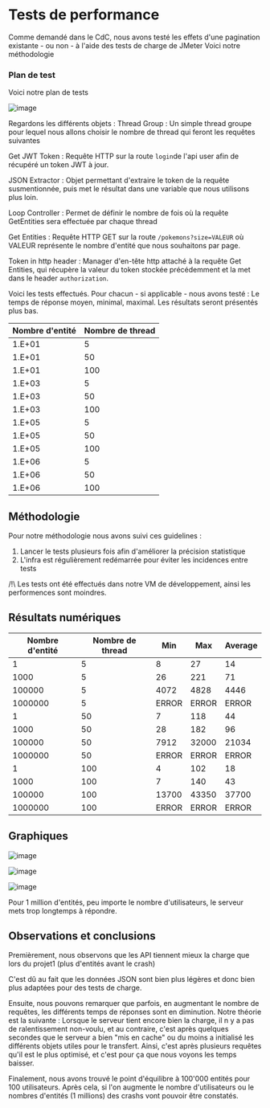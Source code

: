 # Tests de performance
Comme demandé dans le CdC, nous avons testé les effets d'une pagination existante - ou non - à l'aide des tests de charge de JMeter
Voici notre méthodologie

### Plan de test
Voici notre plan de tests

![image](https://user-images.githubusercontent.com/28777250/72508437-f30f8180-3845-11ea-8d3c-c971e568904f.png)

Regardons les différents objets :
Thread Group : Un simple thread groupe pour lequel nous allons choisir le nombre de thread qui feront les requêtes suivantes

Get JWT Token : Requête HTTP sur la route `login`de l'api user afin de récupéré un token JWT à jour.

JSON Extractor : Objet permettant d'extraire le token de la requête susmentionnée, puis met le résultat dans une variable que nous utilisons plus loin.

Loop Controller : Permet de définir le nombre de fois où la requête GetEntities sera effectuée par chaque thread

Get Entities : Requête HTTP GET sur la route `/pokemons?size=VALEUR` où VALEUR représente le nombre d'entité que nous souhaitons par page.

Token in http header : Manager d'en-tête http attaché à la requête Get Entities, qui récupère la valeur du token stockée précédemment et la met dans le header `authorization`. 

Voici les tests effectués. Pour chacun - si applicable - nous avons testé : Le temps de réponse moyen, minimal, maximal. Les résultats seront présentés plus bas.

Nombre d'entité | Nombre de thread |
-- | -- |
1.E+01 | 5 |
1.E+01 | 50 |
1.E+01 | 100 |
1.E+03 | 5 |
1.E+03 | 50 |
1.E+03 | 100 |
1.E+05 | 5 |
1.E+05 | 50 |
1.E+05 | 100 |
1.E+06 | 5 |
1.E+06 | 50 |
1.E+06 | 100 |

## Méthodologie
Pour notre méthodologie nous avons suivi ces guidelines :
1) Lancer le tests plusieurs fois afin d'améliorer la précision statistique
3) L'infra est régulièrement redémarrée pour éviter les incidences entre tests

/!\ Les tests ont été effectués dans notre VM de développement, ainsi les performences sont moindres.

## Résultats numériques
| Nombre d'entité | Nombre de thread | Min   | Max   | Average |
|-----------------|------------------|-------|-------|---------|
| 1               | 5                | 8     | 27    | 14      |
| 1000            | 5                | 26    | 221   | 71      |
| 100000          | 5                | 4072  | 4828  | 4446    |
| 1000000         | 5                | ERROR | ERROR | ERROR   |
| 1               | 50               | 7     | 118   | 44      |
| 1000            | 50               | 28    | 182   | 96      |
| 100000          | 50               | 7912  | 32000 | 21034   |
| 1000000         | 50               | ERROR | ERROR | ERROR   |
| 1               | 100              | 4     | 102   | 18      |
| 1000            | 100              | 7     | 140   | 43      |
| 100000          | 100              | 13700 | 43350 | 37700   |
| 1000000         | 100              | ERROR | ERROR | ERROR   |

## Graphiques

![image](https://user-images.githubusercontent.com/28777250/72666114-5b5d8f00-3a0f-11ea-8d46-6268d5a2fd9c.png)

![image](https://user-images.githubusercontent.com/28777250/72666123-703a2280-3a0f-11ea-8aaa-f834d552c192.png)

![image](https://user-images.githubusercontent.com/28777250/72666133-80ea9880-3a0f-11ea-82a1-71fbba6fc60c.png)

Pour 1 million d'entités, peu importe le nombre d'utilisateurs, le serveur mets trop longtemps à répondre. 

## Observations et conclusions

Premièrement, nous observons que les API tiennent mieux la charge que lors du projet1 (plus d'entités avant le crash)

C'est dû au fait que les données JSON sont bien plus légères et donc bien plus adaptées pour des tests de charge.

Ensuite, nous pouvons remarquer que parfois, en augmentant le nombre de requêtes, les différents temps de réponses sont en diminution. Notre théorie est la suivante : Lorsque le serveur tient encore bien la charge, il n y a pas de ralentissement non-voulu, et au contraire, c'est après quelques secondes que le serveur a bien "mis en cache" ou du moins a initialisé les différents objets utiles pour le transfert. Ainsi, c'est après plusieurs requêtes qu'il est le plus optimisé, et c'est pour ça que nous voyons les temps baisser.

Finalement, nous avons trouvé le point d'équilibre à 100'000 entités pour 100 utilisateurs. Après cela, si l'on augmente le nombre d'utilisateurs ou le nombres d'entités (1 millions) des crashs vont pouvoir être constatés. 
